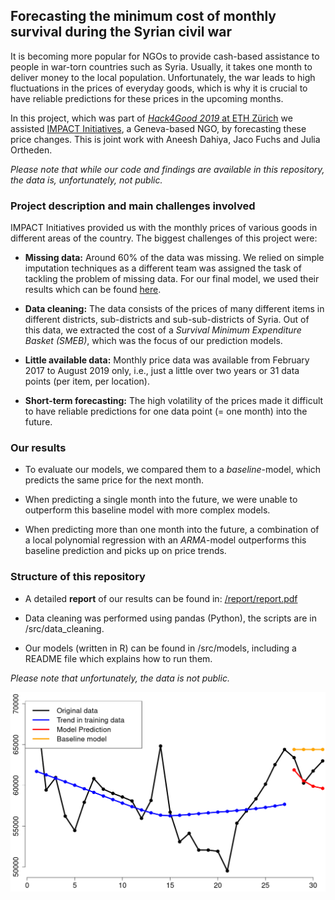 ## Forecasting the minimum cost of monthly survival during the Syrian civil war

It is becoming more popular for NGOs to provide cash-based assistance to people in war-torn countries such as Syria. Usually, it takes one month to deliver money to the local population. Unfortunately, the war leads to high fluctuations in the prices of everyday goods, which is why it is crucial to have reliable predictions for these prices in the upcoming months.

In this project, which was part of [*Hack4Good 2019* at ETH Zürich](https://analytics-club.org/wordpress/h4g-past-projects-autumn-2019/) we assisted [IMPACT Initiatives](https://www.impact-initiatives.org/), a Geneva-based NGO, by forecasting these price changes. This is joint work with Aneesh Dahiya, Jaco Fuchs and Julia Ortheden.

*Please note that while our code and findings are available in this repository, the data is, unfortunately, not public.*

### Project description and main challenges involved

IMPACT Initiatives provided us with the monthly prices of various goods in different areas of the country. The biggest challenges of this project were:

- **Missing data:** Around 60% of the data was missing. We relied on simple imputation techniques as a different team was assigned the task of tackling the problem of missing data. For our final model, we used their results which can be found [here](https://analytics-club.org/wordpress/wp-content/uploads/2021/04/Fall_2019_IMPACT_Final_Report_Imputation.pdf).

- **Data cleaning:** The data consists of the prices of many different items in different districts, sub-districts and sub-sub-districts of Syria. Out of this data, we extracted the cost of a *Survival Minimum Expenditure Basket (SMEB)*, which was the focus of our prediction models.

- **Little available data:** Monthly price data was available from February 2017 to August 2019 only, i.e., just a little over two years or 31 data points (per item, per location).

- **Short-term forecasting:** The high volatility of the prices made it difficult to have reliable predictions for one data point (= one month) into the future.

### Our results

- To evaluate our models, we compared them to a *baseline*-model, which predicts the same price for the next month.

- When predicting a single month into the future, we were unable to outperform this baseline model with more complex models.

- When predicting more than one month into the future, a combination of a local polynomial regression with an *ARMA*-model outperforms this baseline prediction and picks up on price trends.


### Structure of this repository

- A detailed **report** of our results can be found in: [/report/report.pdf](https://github.com/cglanzer/syria-food-prices/blob/master/report/report.pdf)

- Data cleaning was performed using pandas (Python), the scripts are in /src/data_cleaning.

- Our models (written in R) can be found in /src/models, including a README file which explains how to run them.

*Please note that unfortunately, the data is not public.*

![LOESS + ARMA(p,q) - Model](report/image1.png "LOESS + ARMA(p,q) - Model")

